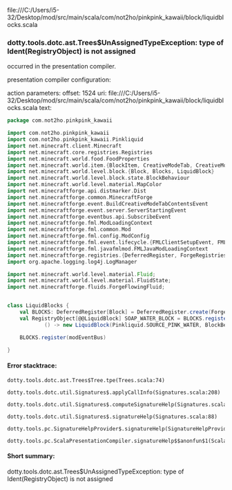 file:///C:/Users/i5-32/Desktop/mod/src/main/scala/com/not2ho/pinkpink_kawaii/block/liquidblocks.scala
### dotty.tools.dotc.ast.Trees$UnAssignedTypeException: type of Ident(RegistryObject) is not assigned

occurred in the presentation compiler.

presentation compiler configuration:


action parameters:
offset: 1524
uri: file:///C:/Users/i5-32/Desktop/mod/src/main/scala/com/not2ho/pinkpink_kawaii/block/liquidblocks.scala
text:
```scala
package com.not2ho.pinkpink_kawaii

import com.not2ho.pinkpink_kawaii
import com.not2ho.pinkpink_kawaii.Pinkliquid
import net.minecraft.client.Minecraft
import net.minecraft.core.registries.Registries
import net.minecraft.world.food.FoodProperties
import net.minecraft.world.item.{BlockItem, CreativeModeTab, CreativeModeTabs, Item}
import net.minecraft.world.level.block.{Block, Blocks, LiquidBlock}
import net.minecraft.world.level.block.state.BlockBehaviour
import net.minecraft.world.level.material.MapColor
import net.minecraftforge.api.distmarker.Dist
import net.minecraftforge.common.MinecraftForge
import net.minecraftforge.event.BuildCreativeModeTabContentsEvent
import net.minecraftforge.event.server.ServerStartingEvent
import net.minecraftforge.eventbus.api.SubscribeEvent
import net.minecraftforge.fml.ModLoadingContext
import net.minecraftforge.fml.common.Mod
import net.minecraftforge.fml.config.ModConfig
import net.minecraftforge.fml.event.lifecycle.{FMLClientSetupEvent, FMLCommonSetupEvent}
import net.minecraftforge.fml.javafmlmod.FMLJavaModLoadingContext
import net.minecraftforge.registries.{DeferredRegister, ForgeRegistries, RegistryObject}
import org.apache.logging.log4j.LogManager

import net.minecraft.world.level.material.Fluid;
import net.minecraft.world.level.material.FluidState;
import net.minecraftforge.fluids.ForgeFlowingFluid;


class LiquidBlocks {
    val BLOCKS: DeferredRegister[Block] = DeferredRegister.create(ForgeRegistries.BLOCKS, Pinkpink_kawaii.MOD_ID)
    val RegistryObject[@@LiquidBlock] SOAP_WATER_BLOCK = BLOCKS.register("pink_liquid",
            () -> new LiquidBlock(Pinkliquid.SOURCE_PINK_WATER, BlockBehaviour.Properties.copy(Blocks.WATER)));

    BLOCKS.register(modEventBus)

}
```



#### Error stacktrace:

```
dotty.tools.dotc.ast.Trees$Tree.tpe(Trees.scala:74)
	dotty.tools.dotc.util.Signatures$.applyCallInfo(Signatures.scala:208)
	dotty.tools.dotc.util.Signatures$.computeSignatureHelp(Signatures.scala:104)
	dotty.tools.dotc.util.Signatures$.signatureHelp(Signatures.scala:88)
	dotty.tools.pc.SignatureHelpProvider$.signatureHelp(SignatureHelpProvider.scala:47)
	dotty.tools.pc.ScalaPresentationCompiler.signatureHelp$$anonfun$1(ScalaPresentationCompiler.scala:422)
```
#### Short summary: 

dotty.tools.dotc.ast.Trees$UnAssignedTypeException: type of Ident(RegistryObject) is not assigned